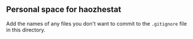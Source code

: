## Personal space for haozhestat

Add the names of any files you don't want to commit to the ```.gitignore``` file in this directory.

